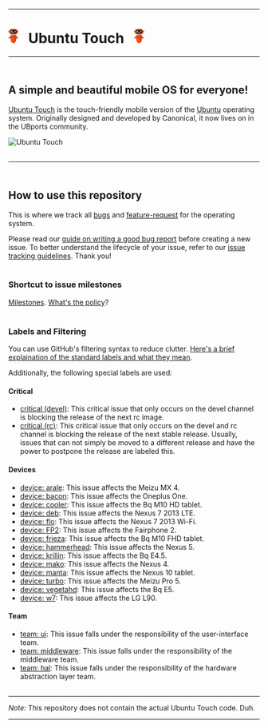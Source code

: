 ------------------------------------------------------------------------

# <a href="https://imgbb.com/"><img src="https://github.com/Lin8x/ubuntu-touch/blob/master/repo-images/uports.png" alt="uports" border="0"></a> &nbsp; Ubuntu Touch   &nbsp; <a href="https://imgbb.com/"><img src="https://github.com/Lin8x/ubuntu-touch/blob/master/repo-images/uports.png" alt="uports" border="0"></a>

------------------------------------------------------------------------

## <br> A simple and beautiful mobile OS for everyone!
[Ubuntu Touch](https://ubports.com) is the touch-friendly mobile version of the [Ubuntu](https://ubuntu.com) operating system. Originally designed and developed by Canonical, it now lives on in the UBports community.

![Ubuntu Touch](https://ubports.com/web/image/1556/banner-core-devices.jpg) <br><br>

------------------------------------------------------------------------

## <br> How to use this repository

This is where we track all [bugs](https://github.com/ubports/ubports-touch/issues?q=is%3Aissue+is%3Aopen+label%3Abug) and [feature-request](https://github.com/ubports/ubuntu-touch/issues?utf8=%E2%9C%93&q=is%3Aissue+is%3Aopen+label%3A%22feature+request%22+) for the operating system.

Please read our [guide on writing a good bug report](https://docs.ubports.com/en/latest/contribute/bugreporting.html) before creating a new issue. To better understand the lifecycle of your issue, refer to our [issue tracking guidelines](https://docs.ubports.com/en/latest/about/process/issue-tracking.html). Thank you! <br><br>

### Shortcut to issue milestones

[Milestones](https://github.com/ubports/ubuntu-touch/milestones). [What's the policy](https://docs.ubports.com/en/latest/about/process/issue-tracking.html#milestones)? <br><br>

### Labels and Filtering

You can use GitHub's filtering syntax to reduce clutter. [Here's a brief explaination of the standard labels and what they mean](https://docs.ubports.com/en/latest/about/process/issue-tracking.html#labels).

Additionally, the following special labels are used:

#### Critical

 - [critical (devel)](https://github.com/ubports/ubuntu-touch/labels/critical%20%28devel%29): This critical issue that only occurs on the devel channel is blocking the release of the next rc image.
 - [critical (rc)](https://github.com/ubports/ubuntu-touch/labels/critical%20%28rc%29): This critical issue that only occurs on the devel and rc channel is blocking the release of the next stable release. Usually, issues that can not simply be moved to a different release and have the power to postpone the release are labeled this.

#### Devices

 - [device: arale](https://github.com/ubports/ubports-touch/labels/device%3A%20arale): This issue affects the Meizu MX 4.
 - [device: bacon](https://github.com/ubports/ubports-touch/labels/device%3A%20bacon): This issue affects the Oneplus One.
 - [device: cooler](https://github.com/ubports/ubports-touch/labels/device%3A%20cooler): This issue affects the Bq M10 HD tablet.
 - [device: deb](https://github.com/ubports/ubports-touch/labels/device%3A%20deb): This issue affects the Nexus 7 2013 LTE.
 - [device: flo](https://github.com/ubports/ubuntu-touch/labels/device%3A%20flo): This issue affects the Nexus 7 2013 Wi-Fi.
 - [device: FP2](https://github.com/ubports/ubports-touch/labels/device%3A%20FP2): This issue affects the Fairphone 2.
 - [device: frieza](https://github.com/ubports/ubports-touch/labels/device%3A%20frieza): This issue affects the Bq M10 FHD tablet.
 - [device: hammerhead](https://github.com/ubports/ubports-touch/labels/device%3A%20hammerhead): This issue affects the Nexus 5.
 - [device: krillin](https://github.com/ubports/ubports-touch/labels/device%3A%20krillin): This issue affects the Bq E4.5.
 - [device: mako](https://github.com/ubports/ubports-touch/labels/device%3A%20mako): This issue affects the Nexus 4.
 - [device: manta](https://github.com/ubports/ubports-touch/labels/device%3A%20manta): This issue affects the Nexus 10 tablet.
 - [device: turbo](https://github.com/ubports/ubports-touch/labels/device%3A%20turbo): This issue affects the Meizu Pro 5.
 - [device: vegetahd](https://github.com/ubports/ubports-touch/labels/device%3A%20vegetahd): This issue affects the Bq E5.
 - [device: w7](https://github.com/ubports/ubports-touch/labels/device%3A%20w7): This issue affects the LG L90.

#### Team

 - [team: ui](https://github.com/ubports/ubports-touch/labels/team%3A%20ui): This issue falls under the responsibility of the user-interface team.
 - [team: middleware](https://github.com/ubports/ubports-touch/labels/team%3A%20middleware): This issue falls under the responsibility of the middleware team.
 - [team: hal](https://github.com/ubports/ubports-touch/labels/team%3A%20hal): This issue falls under the responsibility of the hardware abstraction layer team. <br><br>

------------------------------------------------------------------------

*Note:* This repository does not contain the actual Ubuntu Touch code. Duh.

------------------------------------------------------------------------
